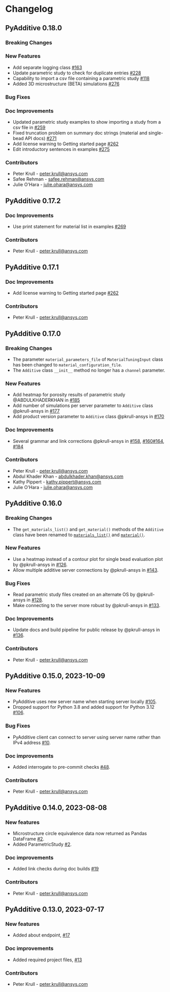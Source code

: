 # Changelog

## PyAdditive 0.18.0

### Breaking Changes

### New Features
* Add separate logging class [#163](https://github.com/ansys/pyadditive/issues/163)
* Update parametric study to check for duplicate entries [#228](https://github.com/ansys/pyadditive/issues/228)
* Capability to import a csv file containing a parametric study [#118](https://github.com/ansys/pyadditive/issues/118)
* Added 3D microstructure (BETA) simulations [#276](https://github.com/ansys/pyadditive/issues/276)

### Bug Fixes

### Doc Improvements
* Updated parametric study examples to show importing a study from a csv file in [#259](https://github.com/ansys/pyadditive/pull/259/)
* Fixed truncation problem on summary doc strings (material and single-bead API docs) [#271](https://github.com/ansys/pyadditive/pull/271)
* Add license warning to Getting started page [#262](https://github.com/ansys/pyadditive/issues/262)
* Edit introductory sentences in examples [#275](https://github.com/ansys/pyadditive/pull/275)

### Contributors
* Peter Krull - <peter.krull@ansys.com>
* Safee Rehman - <safee.rehman@ansys.com>
* Julie O'Hara - <julie.ohara@ansys.com>

## PyAdditive 0.17.2

### Doc Improvements
* Use print statement for material list in examples [#269](https://github.com/ansys/pyadditive/issues/269)

### Contributors
* Peter Krull - <peter.krull@ansys.com>

## PyAdditive 0.17.1

### Doc Improvements
* Add license warning to Getting started page [#262](https://github.com/ansys/pyadditive/issues/262)

### Contributors
* Peter Krull - <peter.krull@ansys.com>

## PyAdditive 0.17.0

### Breaking Changes

* The parameter `material_parameters_file` of `MaterialTuningInput` class has been changed to  `material_configuration_file`.
* The `Additive` class `__init__` method no longer has a `channel` parameter.

### New Features

* Add heatmap for porosity results of parametric study @ABDULKHADERKHAN in [#185](https://github.com/ansys/pyadditive/pull/185)
* Add number of simulations per server parameter to `Additive` class @pkrull-ansys in [#177](https://github.com/ansys/pyadditive/pull/177)
* Add product version parameter to `Additive` class  @pkrull-ansys in [#170](https://github.com/ansys/pyadditive/pull/170)

### Doc Improvements
* Several grammar and link corrections @pkrull-ansys in [#158](https://github.com/ansys/pyadditive/pull/158), [#160](https://github.com/ansys/pyadditive/pull/160)[#164](https://github.com/ansys/pyadditive/pull/164), [#184](https://github.com/ansys/pyadditive/pull/184)

### Contributors

* Peter Krull - <peter.krull@ansys.com>
* Abdul Khader Khan - <abdulkhader.khan@ansys.com>
* Kathy Pippert - <kathy.pippert@ansys.com>
* Julie O'Hara - <julie.ohara@ansys.com>

## PyAdditive 0.16.0

### Breaking Changes

* The `get_materials_list()` and `get_material()` methods of the `Additive` class have been renamed to [`materials_list()`](https://additive.docs.pyansys.com/version/stable/api/ansys/additive/core/additive/index.html#additive.materials_list) and
[`material()`](https://additive.docs.pyansys.com/version/stable/api/ansys/additive/core/additive/index.html#additive.material).

### New Features

* Use a heatmap instead of a contour plot for single bead evaluation plot by @pkrull-ansys in [#126](https://github.com/ansys/pyadditive/pull/126).
* Allow multiple additive server connections by @pkrull-ansys in [#143](https://github.com/ansys/pyadditive/pull/143).

### Bug Fixes

* Read parametric study files created on an alternate OS by @pkrull-ansys in [#128](https://github.com/ansys/pyadditive/pull/128).
* Make connecting to the server more robust by @pkrull-ansys in [#133](https://github.com/ansys/pyadditive/pull/133).

### Doc Improvements
* Update docs and build pipeline for public release by @pkrull-ansys in [#136](https://github.com/ansys/pyadditive/pull/136).

### Contributors

* Peter Krull - <peter.krull@ansys.com>

## PyAdditive 0.15.0, 2023-10-09

### New Features

* PyAdditive uses new server name when starting server locally [#105](https://github.com/ansys/pyadditive/issues/105).
* Dropped support for Python 3.8 and added support for Python 3.12 [#106](https://github.com/ansys/pyadditive/issues/106).

### Bug Fixes

* PyAdditive client can connect to server using server name rather than IPv4 address [#10](https://github.com/ansys/pyadditive/issues/10).

### Doc improvements

* Added interrogate to pre-commit checks [#48](https://github.com/ansys/pyadditive/issues/48).

### Contributors

* Peter Krull - <peter.krull@ansys.com>


## PyAdditive 0.14.0, 2023-08-08

### New features

* Microstructure circle equivalence data now returned as Pandas DataFrame [#2](https://github.com/ansys/pyadditive/issues/2).
* Added ParametricStudy [#2](https://github.com/ansys/pyadditive/issues/2).

### Doc improvements

* Added link checks during doc builds [#19](https://github.com/ansys/pyadditive/pull/19)

### Contributors

* Peter Krull - <peter.krull@ansys.com>

## PyAdditive 0.13.0, 2023-07-17

<!-- ### Bugs fixed

* Brief description of the bug. Link to the associated issue and pull request -->

### New features

* Added about endpoint, [#17](https://github.com/ansys/pyadditive/pull/17)

### Doc improvements

* Added required project files, [#13](https://github.com/ansys/pyadditive/issues/13)

### Contributors

* Peter Krull - <peter.krull@ansys.com>
